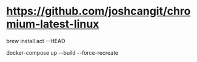 # https://github.com/joshcangit/chromium-latest-linux

brew install act --HEAD

docker-compose up --build --force-recreate
